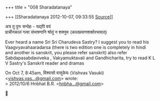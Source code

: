 +++
title = "008 Sharadatanaya"

+++
[[Sharadatanaya	2012-10-07, 09:33:55 [Source](https://groups.google.com/g/bvparishat/c/iEIe0Y7bweU)]]



अत्र तु पुनः सन्देहः - यद्यपि वयं  
प्राचीनकालं गत्वा संभाषणानि श्रोतुं न शक्नुमः (कालप्रयाणशक्तेरभावात्)

Ever heard a name Sri Sri Charudeva Sastry? I suggest you to read his  
Vaagvyavahaaradarsa (there is two edition one is completely in hindi  
and another is sanskrit, you please refer sanskrit) also refer  
Sabdapasabdaviveka , Vakyamuktavali and Gandhicharita, try to read K L  
V Sastry's Sanskrit reader and dramas

On Oct 7, 8:45am, विश्वासो वासुकेयः (Vishvas Vasuki)  
\<[vishvas.vas...@gmail.com]()\> wrote:  
\> 2012/10/6 Hnbhat B.R. \<[hnbha...@gmail.com]()\>



